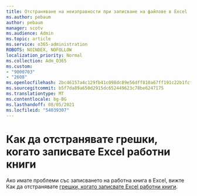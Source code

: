 ```yaml
---
title: Отстраняване на неизправности при записване на файлове в Excel
ms.author: pebaum
author: pebaum
manager: scotv
ms.audience: Admin
ms.topic: article
ms.service: o365-administration
ROBOTS: NOINDEX, NOFOLLOW
localization_priority: Normal
ms.collection: Adm_O365
ms.custom:
- "9000703"
- "2608"
ms.openlocfilehash: 2bc46157a4c129fb41c098dc89e56dff810a67ff191c22b1fcfad045077d4519
ms.sourcegitcommit: b5f7da89a650d2915dc652449623c78be6247175
ms.translationtype: MT
ms.contentlocale: bg-BG
ms.lasthandoff: 08/05/2021
ms.locfileid: "54039307"
---
```

# <a name="how-to-troubleshoot-errors-when-you-save-excel-workbooks"></a>Как да отстранявате грешки, когато записвате Excel работни книги

Ако имате проблеми със записването на работна книга в Excel, вижте Как да отстранявате [грешки, когато записвате Excel работни книги](https://docs.microsoft.com/office/troubleshoot/excel/issue-when-save-excel-workbooks).
